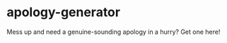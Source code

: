 apology-generator
=================

Mess up and need a genuine-sounding apology in a hurry? Get one here!
